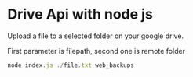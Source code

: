 # Drive Api with node js

Upload a file to a selected folder on your google drive.

First parameter is filepath, second one is remote folder

```js
node index.js ./file.txt web_backups
```
